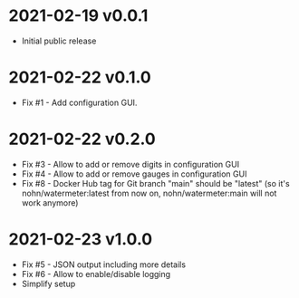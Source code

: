 # 2021-02-19 v0.0.1

- Initial public release

# 2021-02-22 v0.1.0

- Fix #1 - Add configuration GUI.

# 2021-02-22 v0.2.0

- Fix #3 - Allow to add or remove digits in configuration GUI
- Fix #4 - Allow to add or remove gauges in configuration GUI
- Fix #8 - Docker Hub tag for Git branch "main" should be "latest" (so it's nohn/watermeter:latest from now on, nohn/watermeter:main will not work anymore)

# 2021-02-23 v1.0.0

- Fix #5 - JSON output including more details
- Fix #6 - Allow to enable/disable logging
- Simplify setup